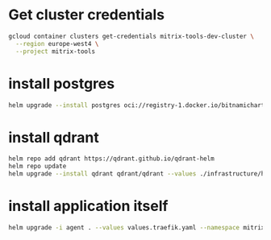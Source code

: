 # Get cluster credentials

```bash
gcloud container clusters get-credentials mitrix-tools-dev-cluster \
  --region europe-west4 \
  --project mitrix-tools
```

# install postgres

```bash
helm upgrade --install postgres oci://registry-1.docker.io/bitnamicharts/postgresql  --values ./infrastructure/helm/postgres/values.yaml --namespace mitrix-tools --create-namespace
```


# install qdrant
```bash
helm repo add qdrant https://qdrant.github.io/qdrant-helm
helm repo update
helm upgrade --install qdrant qdrant/qdrant --values ./infrastructure/helm/qdrant/values.yaml --namespace mitrix-tools --create-namespace
```


# install application itself

```bash
helm upgrade -i agent . --values values.traefik.yaml --namespace mitrix-tools
```